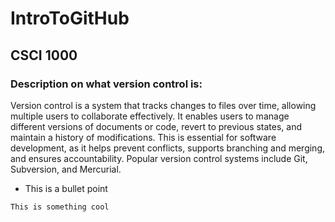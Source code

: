 # IntroToGitHub
## CSCI 1000

### Description on what version control is:

Version control is a system that tracks changes to files over time, allowing multiple users to collaborate effectively. It enables users to manage different versions of documents or code, revert to previous states, and maintain a history of modifications. This is essential for software development, as it helps prevent conflicts, supports branching and merging, and ensures accountability. Popular version control systems include Git, Subversion, and Mercurial.

+ This is a bullet point


```
This is something cool
```
